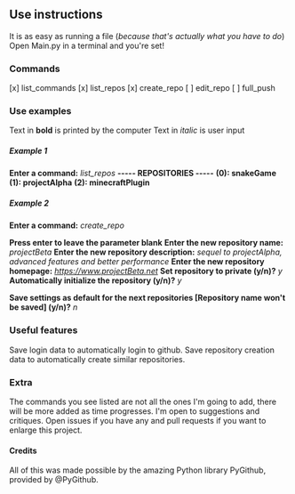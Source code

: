 ## Use instructions
It is as easy as running a file (*because that's actually what you have to do*)
Open Main.py in a terminal and you're set!

### Commands
[x] list_commands
[x] list_repos
[x] create_repo
[ ] edit_repo
[ ] full_push

### Use examples
Text in **bold** is printed by the computer
Text in *italic* is user input

##### Example 1
**Enter a command:**
*list_repos*
**----- REPOSITORIES -----**
**(0): snakeGame**
**(1): projectAlpha**
**(2): minecraftPlugin**

##### Example 2
**Enter a command:**
*create_repo*

**Press enter to leave the parameter blank**
**Enter the new repository name:** *projectBeta*
**Enter the new repository description:** *sequel to projectAlpha, advanced features and better performance*
**Enter the new repository homepage:** *https://www.projectBeta.net*
**Set repository to private (y/n)?**
*y*
**Automatically initialize the repository (y/n)?**
*y*

**Save settings as default for the next repositories [Repository name won't be saved] (y/n)?**
*n*

### Useful features
Save login data to automatically login to github.
Save repository creation data to automatically create similar repositories.


### Extra
The commands you see listed are not all the ones I'm going to add, there will be more added as time progresses.
I'm open to suggestions and critiques.
Open issues if you have any and pull requests if you want to enlarge this project.

#### Credits
All of this was made possible by the amazing Python library PyGithub, provided by @PyGithub.